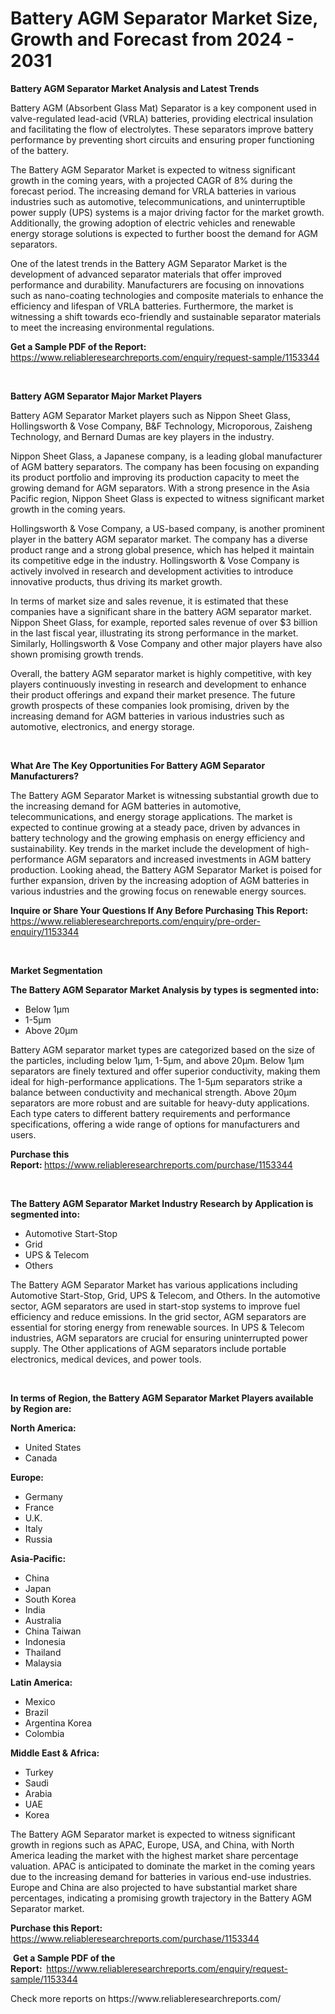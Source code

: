 <p><h1>Battery AGM Separator Market Size, Growth and Forecast from 2024 - 2031</h1></p><p><strong>Battery AGM Separator Market Analysis and Latest Trends</strong></p>
<p><p>Battery AGM (Absorbent Glass Mat) Separator is a key component used in valve-regulated lead-acid (VRLA) batteries, providing electrical insulation and facilitating the flow of electrolytes. These separators improve battery performance by preventing short circuits and ensuring proper functioning of the battery.</p><p>The Battery AGM Separator Market is expected to witness significant growth in the coming years, with a projected CAGR of 8% during the forecast period. The increasing demand for VRLA batteries in various industries such as automotive, telecommunications, and uninterruptible power supply (UPS) systems is a major driving factor for the market growth. Additionally, the growing adoption of electric vehicles and renewable energy storage solutions is expected to further boost the demand for AGM separators.</p><p>One of the latest trends in the Battery AGM Separator Market is the development of advanced separator materials that offer improved performance and durability. Manufacturers are focusing on innovations such as nano-coating technologies and composite materials to enhance the efficiency and lifespan of VRLA batteries. Furthermore, the market is witnessing a shift towards eco-friendly and sustainable separator materials to meet the increasing environmental regulations.</p></p>
<p><strong>Get a Sample PDF of the Report:&nbsp;</strong> <a href="https://www.reliableresearchreports.com/enquiry/request-sample/1153344">https://www.reliableresearchreports.com/enquiry/request-sample/1153344</a></p>
<p>&nbsp;</p>
<p><strong>Battery AGM Separator Major Market Players</strong></p>
<p><p>Battery AGM Separator Market players such as Nippon Sheet Glass, Hollingsworth & Vose Company, B&F Technology, Microporous, Zaisheng Technology, and Bernard Dumas are key players in the industry.</p><p>Nippon Sheet Glass, a Japanese company, is a leading global manufacturer of AGM battery separators. The company has been focusing on expanding its product portfolio and improving its production capacity to meet the growing demand for AGM separators. With a strong presence in the Asia Pacific region, Nippon Sheet Glass is expected to witness significant market growth in the coming years.</p><p>Hollingsworth & Vose Company, a US-based company, is another prominent player in the battery AGM separator market. The company has a diverse product range and a strong global presence, which has helped it maintain its competitive edge in the industry. Hollingsworth & Vose Company is actively involved in research and development activities to introduce innovative products, thus driving its market growth.</p><p>In terms of market size and sales revenue, it is estimated that these companies have a significant share in the battery AGM separator market. Nippon Sheet Glass, for example, reported sales revenue of over $3 billion in the last fiscal year, illustrating its strong performance in the market. Similarly, Hollingsworth & Vose Company and other major players have also shown promising growth trends.</p><p>Overall, the battery AGM separator market is highly competitive, with key players continuously investing in research and development to enhance their product offerings and expand their market presence. The future growth prospects of these companies look promising, driven by the increasing demand for AGM batteries in various industries such as automotive, electronics, and energy storage.</p></p>
<p>&nbsp;</p>
<p><strong>What Are The Key Opportunities For Battery AGM Separator Manufacturers?</strong></p>
<p><p>The Battery AGM Separator Market is witnessing substantial growth due to the increasing demand for AGM batteries in automotive, telecommunications, and energy storage applications. The market is expected to continue growing at a steady pace, driven by advances in battery technology and the growing emphasis on energy efficiency and sustainability. Key trends in the market include the development of high-performance AGM separators and increased investments in AGM battery production. Looking ahead, the Battery AGM Separator Market is poised for further expansion, driven by the increasing adoption of AGM batteries in various industries and the growing focus on renewable energy sources.</p></p>
<p><strong>Inquire or Share Your Questions If Any Before Purchasing This Report:</strong> <a href="https://www.reliableresearchreports.com/enquiry/pre-order-enquiry/1153344">https://www.reliableresearchreports.com/enquiry/pre-order-enquiry/1153344</a></p>
<p>&nbsp;</p>
<p><strong>Market Segmentation</strong></p>
<p><strong>The Battery AGM Separator Market Analysis by types is segmented into:</strong></p>
<p><ul><li>Below 1μm</li><li>1-5μm</li><li>Above 20μm</li></ul></p>
<p><p>Battery AGM separator market types are categorized based on the size of the particles, including below 1μm, 1-5μm, and above 20μm. Below 1μm separators are finely textured and offer superior conductivity, making them ideal for high-performance applications. The 1-5μm separators strike a balance between conductivity and mechanical strength. Above 20μm separators are more robust and are suitable for heavy-duty applications. Each type caters to different battery requirements and performance specifications, offering a wide range of options for manufacturers and users.</p></p>
<p><strong>Purchase this Report:&nbsp;</strong><a href="https://www.reliableresearchreports.com/purchase/1153344">https://www.reliableresearchreports.com/purchase/1153344</a></p>
<p>&nbsp;</p>
<p><strong>The Battery AGM Separator Market Industry Research by Application is segmented into:</strong></p>
<p><ul><li>Automotive Start-Stop</li><li>Grid</li><li>UPS & Telecom</li><li>Others</li></ul></p>
<p><p>The Battery AGM Separator Market has various applications including Automotive Start-Stop, Grid, UPS & Telecom, and Others. In the automotive sector, AGM separators are used in start-stop systems to improve fuel efficiency and reduce emissions. In the grid sector, AGM separators are essential for storing energy from renewable sources. In UPS & Telecom industries, AGM separators are crucial for ensuring uninterrupted power supply. The Other applications of AGM separators include portable electronics, medical devices, and power tools.</p></p>
<p>&nbsp;</p>
<p><strong>In terms of Region, the Battery AGM Separator Market Players available by Region are:</strong></p>
<p>
    <p> <strong> North America: </strong>
        <ul>
            <li>United States</li>
            <li>Canada</li>
        </ul>
        </p> 
    <p> <strong> Europe: </strong>
        <ul>
            <li>Germany</li>
            <li>France</li>
            <li>U.K.</li>
            <li>Italy</li>
            <li>Russia</li>
        </ul>
        </p> 
    <p> <strong> Asia-Pacific: </strong>
        <ul>
            <li>China</li>
            <li>Japan</li>
            <li>South Korea</li>
            <li>India</li>
            <li>Australia</li>
            <li>China Taiwan</li>
            <li>Indonesia</li>
            <li>Thailand</li>
            <li>Malaysia</li>
        </ul>
        </p> 
    <p> <strong> Latin America: </strong>
        <ul>
            <li>Mexico</li>
            <li>Brazil</li>
            <li>Argentina Korea</li>
            <li>Colombia</li>
        </ul>
        </p> 
    <p> <strong> Middle East & Africa: </strong>
        <ul>
            <li>Turkey</li>
            <li>Saudi</li>
            <li>Arabia</li>
            <li>UAE</li>
            <li>Korea</li>
        </ul>
    </p>
    </p>
<p><p>The Battery AGM Separator market is expected to witness significant growth in regions such as APAC, Europe, USA, and China, with North America leading the market with the highest market share percentage valuation. APAC is anticipated to dominate the market in the coming years due to the increasing demand for batteries in various end-use industries. Europe and China are also projected to have substantial market share percentages, indicating a promising growth trajectory in the Battery AGM Separator market.</p></p>
<p><strong>Purchase this Report: </strong><a href="https://www.reliableresearchreports.com/purchase/1153344">https://www.reliableresearchreports.com/purchase/1153344</a></p>
<p>&nbsp;<strong>Get a Sample PDF of the Report:&nbsp;&nbsp;</strong><a href="https://www.reliableresearchreports.com/enquiry/request-sample/1153344">https://www.reliableresearchreports.com/enquiry/request-sample/1153344</a></p>
<p><strong></strong></p>
<p>Check more reports on https://www.reliableresearchreports.com/</p>